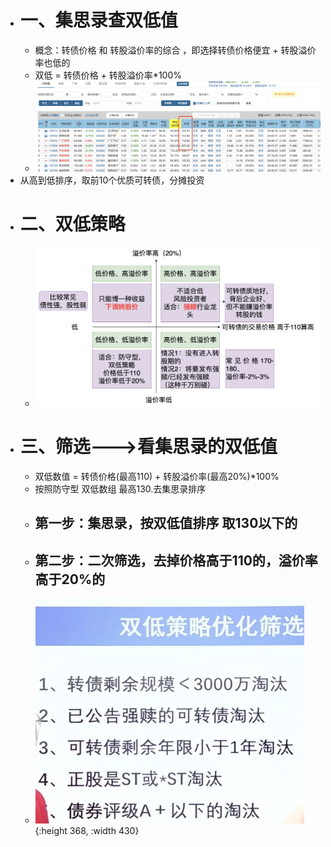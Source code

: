 - # 一、集思录查双低值
	- 概念：转债价格 和 转股溢价率的综合    ，即选择转债价格便宜 + 转股溢价率也低的
	- 双低 = 转债价格 + 转股溢价率*100%
	- ![image.png](../assets/image_1668828440519_0.png)
- 从高到低排序，取前10个优质可转债，分摊投资
- # 二、双低策略
	- ![image.png](../assets/image_1668864665049_0.png)
- # 三、筛选--->看集思录的双低值
	- 双低数值 =  转债价格(最高110) + 转股溢价率(最高20%)*100%
	- 按照防守型   双低数组 最高130.去集思录排序
	- ## 第一步：集思录，按双低值排序 取130以下的
	- ## 第二步：二次筛选，去掉价格高于110的，溢价率高于20%的
	- ![image.png](../assets/image_1668865211039_0.png){:height 368, :width 430}